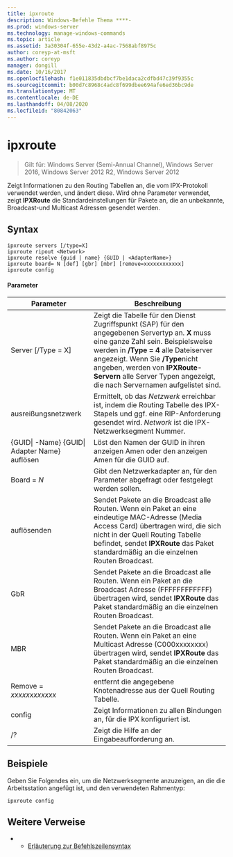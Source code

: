 ```yaml
---
title: ipxroute
description: Windows-Befehle Thema ****-
ms.prod: windows-server
ms.technology: manage-windows-commands
ms.topic: article
ms.assetid: 3a30304f-655e-43d2-a4ac-7568abf8975c
author: coreyp-at-msft
ms.author: coreyp
manager: dongill
ms.date: 10/16/2017
ms.openlocfilehash: f1e011835dbdbcf7be1daca2cdfbd47c39f9355c
ms.sourcegitcommit: b00d7c8968c4adc8f699dbee694afe6ed36bc9de
ms.translationtype: MT
ms.contentlocale: de-DE
ms.lasthandoff: 04/08/2020
ms.locfileid: "80842063"
---
```

# <a name="ipxroute"></a>ipxroute

>Gilt für: Windows Server (Semi-Annual Channel), Windows Server 2016, Windows Server 2012 R2, Windows Server 2012

Zeigt Informationen zu den Routing Tabellen an, die vom IPX-Protokoll verwendet werden, und ändert diese. Wird ohne Parameter verwendet, zeigt **IPXRoute** die Standardeinstellungen für Pakete an, die an unbekannte, Broadcast-und Multicast Adressen gesendet werden.   
## <a name="syntax"></a>Syntax  
```  
ipxroute servers [/type=X]  
ipxroute ripout <Network>  
ipxroute resolve {guid | name} {GUID | <AdapterName>}  
ipxroute board= N [def] [gbr] [mbr] [remove=xxxxxxxxxxxx]  
ipxroute config  
```  
#### <a name="parameters"></a>Parameter  
|Parameter|Beschreibung|  
|-------|--------|  
|Server [/Type = X]|Zeigt die Tabelle für den Dienst Zugriffspunkt (SAP) für den angegebenen Servertyp an.  **X** muss eine ganze Zahl sein. Beispielsweise werden in **/Type = 4** alle Dateiserver angezeigt. Wenn Sie **/Type**nicht angeben, werden von **IPXRoute-Servern** alle Server Typen angezeigt, die nach Servernamen aufgelistet sind.|  
|ausreißungsnetzwerk|Ermittelt, ob das *Netzwerk* erreichbar ist, indem die Routing Tabelle des IPX-Stapels und ggf. eine RIP-Anforderung gesendet wird.  *Network* ist die IPX-Netzwerksegment Nummer.|  
|{GUID&#124; -Name} {GUID&#124; Adapter Name} auflösen|Löst den Namen der GUID in ihren anzeigen Amen oder den anzeigen Amen für die GUID auf.|  
|Board = *N*|Gibt den Netzwerkadapter an, für den Parameter abgefragt oder festgelegt werden sollen.|  
|auflösenden|Sendet Pakete an die Broadcast alle Routen. Wenn ein Paket an eine eindeutige MAC-Adresse (Media Access Card) übertragen wird, die sich nicht in der Quell Routing Tabelle befindet, sendet **IPXRoute** das Paket standardmäßig an die einzelnen Routen Broadcast.|  
|GbR|Sendet Pakete an die Broadcast alle Routen. Wenn ein Paket an die Broadcast Adresse (FFFFFFFFFFFF) übertragen wird, sendet **IPXRoute** das Paket standardmäßig an die einzelnen Routen Broadcast.|  
|MBR|Sendet Pakete an die Broadcast alle Routen. Wenn ein Paket an eine Multicast Adresse (C000xxxxxxxx) übertragen wird, sendet **IPXRoute** das Paket standardmäßig an die einzelnen Routen Broadcast.|  
|Remove = *xxxxxxxxxxxx*|entfernt die angegebene Knotenadresse aus der Quell Routing Tabelle.|  
|config|Zeigt Informationen zu allen Bindungen an, für die IPX konfiguriert ist.|  
|/?|Zeigt die Hilfe an der Eingabeaufforderung an.|  
## <a name="examples"></a><a name=BKMK_Examples></a>Beispiele  
Geben Sie Folgendes ein, um die Netzwerksegmente anzuzeigen, an die die Arbeitsstation angefügt ist, und den verwendeten Rahmentyp:  
```  
ipxroute config  
```  
## <a name="additional-references"></a>Weitere Verweise  
-   - [Erläuterung zur Befehlszeilensyntax](command-line-syntax-key.md)  
